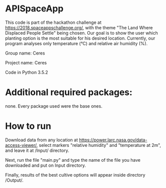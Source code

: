 # APISpaceApp
This code is part of the hackathon challenge at https://2018.spaceappschallenge.org/, with the theme "The Land Where Displaced People Settle" being chosen. Our goal is to show the user which planting option is the most suitable for his desired location. Currently, our program analyses only temperature (°C) and relative air humidity (%).

Group name: Ceres

Project name: Ceres

Code in Python 3.5.2

# Additional required packages:
none. Every package used were the base ones.

# How to run
Download data from any location at https://power.larc.nasa.gov/data-access-viewer/, select markers "relative humidity" and "temperature  at 2m", and leave it at /Input/ directory.

Next, run the file "main.py" and type the name of the file you have downloaded and put on Input directory.

Finally, results of the best cultive options will appear inside directory /Output/.


